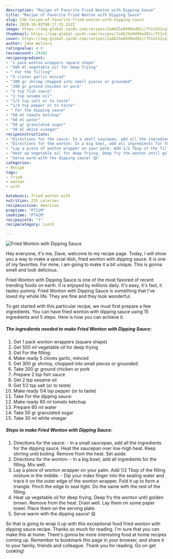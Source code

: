 ```yaml
---
description: "Recipe of Favorite Fried Wonton with Dipping Sauce"
title: "Recipe of Favorite Fried Wonton with Dipping Sauce"
slug: 530-recipe-of-favorite-fried-wonton-with-dipping-sauce
date: 2020-10-03T00:17:25.332Z
image: https://img-global.cpcdn.com/recipes/2a4625e0499ed92c/751x532cq70/fried-wonton-with-dipping-sauce-recipe-main-photo.jpg
thumbnail: https://img-global.cpcdn.com/recipes/2a4625e0499ed92c/751x532cq70/fried-wonton-with-dipping-sauce-recipe-main-photo.jpg
cover: https://img-global.cpcdn.com/recipes/2a4625e0499ed92c/751x532cq70/fried-wonton-with-dipping-sauce-recipe-main-photo.jpg
author: Jane Walters
ratingvalue: 4.9
reviewcount: 29102
recipeingredient:
- "1 pack wonton wrappers square shape"
- "500 ml vegetable oil for deep frying"
- " For the filling"
- "5 cloves garlic minced"
- "300 gr shrimp chopped into small pieces or grounded"
- "200 gr ground chicken or pork"
- "2 tsp fish sauce"
- "2 tsp sesame oil"
- "1/2 tsp salt or to taste"
- "1/4 tsp pepper or to taste"
- " For the dipping sauce"
- "60 ml tomato ketchup"
- "60 ml water"
- "50 gr granulated sugar"
- "30 ml white vinegar"
recipeinstructions:
- "Directions for the sauce: In a small saucepan, add all the ingredients for the dipping sauce. Heat the saucepan over low-high heat. Keep stirring until boiling. Remove from the heat. Set aside."
- "Directions for the wonton: In a big bowl, add all ingredients for the filling. Mix well."
- "Lay a piece of wonton wrapper on your palm. Add 1/2 Tbsp of the filling mixture in the middle.  Dip your index finger into the sealing water and trace it on the outer edge of the wonton wrapper. Fold it up to form a triangle. Pinch the edge to seal tight. Do the same with the rest of the filling."
- "Heat up vegetable oil for deep frying. Deep fry the wonton until golden brown. Remove from the heat. Drain well. Lay them on some paper towel. Place them on the serving plate."
- "Serve warm with the dipping sauce! 😋"
categories:
- Recipe
tags:
- fried
- wonton
- with

katakunci: fried wonton with 
nutrition: 235 calories
recipecuisine: American
preptime: "PT21M"
cooktime: "PT42M"
recipeyield: "1"
recipecategory: Lunch

---
```



![Fried Wonton with Dipping Sauce](https://img-global.cpcdn.com/recipes/2a4625e0499ed92c/751x532cq70/fried-wonton-with-dipping-sauce-recipe-main-photo.jpg)

Hey everyone, it's me, Dave, welcome to my recipe page. Today, I will show you a way to make a special dish, fried wonton with dipping sauce. It is one of my favorites. For mine, I am going to make it a bit unique. This is gonna smell and look delicious.



Fried Wonton with Dipping Sauce is one of the most favored of recent trending foods on earth. It is enjoyed by millions daily. It's easy, it's fast, it tastes yummy. Fried Wonton with Dipping Sauce is something that I've loved my whole life. They are fine and they look wonderful.


To get started with this particular recipe, we must first prepare a few ingredients. You can have fried wonton with dipping sauce using 15 ingredients and 5 steps. Here is how you can achieve it.

<!--inarticleads1-->

##### The ingredients needed to make Fried Wonton with Dipping Sauce:

1. Get 1 pack wonton wrappers (square shape)
1. Get 500 ml vegetable oil for deep frying
1. Get  For the filling:
1. Make ready 5 cloves garlic, minced
1. Get 300 gr shrimp, chopped into small pieces or grounded
1. Take 200 gr ground chicken or pork
1. Prepare 2 tsp fish sauce
1. Get 2 tsp sesame oil
1. Get 1/2 tsp salt (or to taste)
1. Make ready 1/4 tsp pepper (or to taste)
1. Take  For the dipping sauce:
1. Make ready 60 ml tomato ketchup
1. Prepare 60 ml water
1. Take 50 gr granulated sugar
1. Take 30 ml white vinegar




<!--inarticleads2-->

##### Steps to make Fried Wonton with Dipping Sauce:

1. Directions for the sauce: - In a small saucepan, add all the ingredients for the dipping sauce. Heat the saucepan over low-high heat. Keep stirring until boiling. Remove from the heat. Set aside.
1. Directions for the wonton: - In a big bowl, add all ingredients for the filling. Mix well.
1. Lay a piece of wonton wrapper on your palm. Add 1/2 Tbsp of the filling mixture in the middle.  - Dip your index finger into the sealing water and trace it on the outer edge of the wonton wrapper. Fold it up to form a triangle. Pinch the edge to seal tight. Do the same with the rest of the filling.
1. Heat up vegetable oil for deep frying. Deep fry the wonton until golden brown. Remove from the heat. Drain well. Lay them on some paper towel. Place them on the serving plate.
1. Serve warm with the dipping sauce! 😋




So that is going to wrap it up with this exceptional food fried wonton with dipping sauce recipe. Thanks so much for reading. I'm sure that you can make this at home. There's gonna be more interesting food at home recipes coming up. Remember to bookmark this page in your browser, and share it to your family, friends and colleague. Thank you for reading. Go on get cooking!
